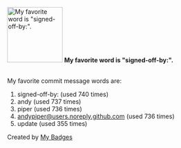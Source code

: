 <img src="https://my-badges.github.io/my-badges/favorite-word.png" alt="My favorite word is &quot;signed-off-by:&quot;." title="My favorite word is &quot;signed-off-by:&quot;." width="128">
<strong>My favorite word is &quot;signed-off-by:&quot;.</strong>
<br><br>

My favorite commit message words are:

1. signed-off-by: (used 740 times)
2. andy (used 737 times)
3. piper (used 736 times)
4. <andypiper@users.noreply.github.com> (used 736 times)
5. update (used 355 times)


Created by <a href="https://github.com/my-badges/my-badges">My Badges</a>